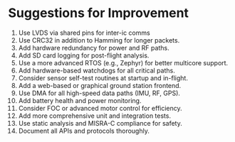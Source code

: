 # Suggestions for Improvement

1. Use LVDS via shared pins for inter-ic comms
2. Use CRC32 in addition to Hamming for longer packets.
3. Add hardware redundancy for power and RF paths.
4. Add SD card logging for post-flight analysis.
5. Use a more advanced RTOS (e.g., Zephyr) for better multicore support.
6. Add hardware-based watchdogs for all critical paths.
7. Consider sensor self-test routines at startup and in-flight.
8. Add a web-based or graphical ground station frontend.
9. Use DMA for all high-speed data paths (IMU, RF, GPS).
10. Add battery health and power monitoring.
11. Consider FOC or advanced motor control for efficiency.
12. Add more comprehensive unit and integration tests.
13. Use static analysis and MISRA-C compliance for safety.
14. Document all APIs and protocols thoroughly.
